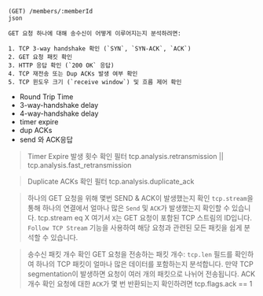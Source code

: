 
```
(GET) /members/:memberId
json

GET 요청 하나에 대해 송수신이 어떻게 이루어지는지 분석하려면:

1. TCP 3-way handshake 확인 (`SYN`, `SYN-ACK`, `ACK`)
2. GET 요청 패킷 확인
3. HTTP 응답 확인 (`200 OK` 응답)
4. TCP 재전송 또는 Dup ACKs 발생 여부 확인
5. TCP 윈도우 크기 (`receive window`) 및 흐름 제어 확인
```

- Round Trip Time
- 3-way-handshake delay
- 4-way-handshake delay
- timer expire
- dup ACKs
- send 와 ACK응답

> Timer Expire 발생 횟수 확인
> 필터
> tcp.analysis.retransmission || tcp.analysis.fast_retransmission

> Duplicate ACKs 확인
> 필터
> tcp.analysis.duplicate_ack

> 하나의 GET 요청을 위해 몇번 SEND & ACK이 발생했는지 확인
> `tcp.stream`을 통해 하나의 연결에서 얼마나 많은 `Send` 및 `ACK`가 발생했는지 확인할 수 있습니다.
> tcp.stream eq X
> 여기서 `X`는 GET 요청이 포함된 TCP 스트림의 ID입니다.
> `Follow TCP Stream` 기능을 사용하여 해당 요청과 관련된 모든 패킷을 쉽게 분석할 수 있습니다.

> 송수신 패킷 개수 확인
> GET 요청을 전송하는 패킷 개수:
> `tcp.len` 필드를 확인하여 하나의 TCP 패킷이 얼마나 많은 데이터를 포함하는지 분석합니다.
> 만약 TCP segmentation이 발생하면 요청이 여러 개의 패킷으로 나뉘어 전송됩니다.
> ACK 개수 확인
> 요청에 대한 `ACK`가 몇 번 반환되는지 확인하려면
> tcp.flags.ack == 1

